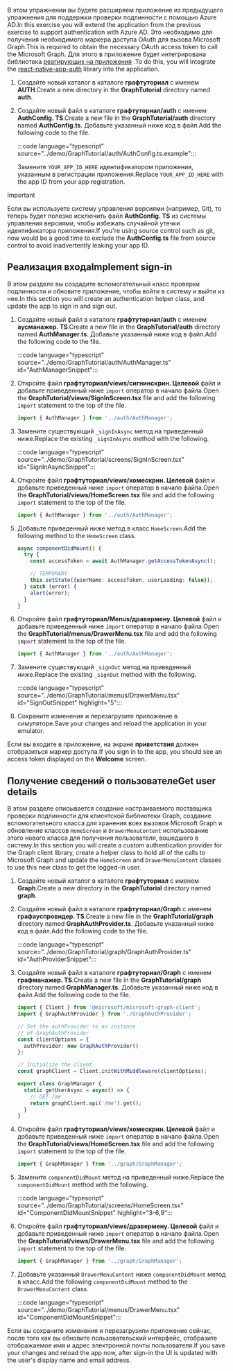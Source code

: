 <!-- markdownlint-disable MD002 MD041 -->

<span data-ttu-id="7eced-101">В этом упражнении вы будете расширяем приложение из предыдущего упражнения для поддержки проверки подлинности с помощью Azure AD.</span><span class="sxs-lookup"><span data-stu-id="7eced-101">In this exercise you will extend the application from the previous exercise to support authentication with Azure AD.</span></span> <span data-ttu-id="7eced-102">Это необходимо для получения необходимого маркера доступа OAuth для вызова Microsoft Graph.</span><span class="sxs-lookup"><span data-stu-id="7eced-102">This is required to obtain the necessary OAuth access token to call the Microsoft Graph.</span></span> <span data-ttu-id="7eced-103">Для этого в приложение будет интегрирована библиотека [реагирующих на приложения](https://github.com/FormidableLabs/react-native-app-auth) .</span><span class="sxs-lookup"><span data-stu-id="7eced-103">To do this, you will integrate the [react-native-app-auth](https://github.com/FormidableLabs/react-native-app-auth) library into the application.</span></span>

1. <span data-ttu-id="7eced-104">Создайте новый каталог в каталоге **графтуториал** с именем **AUTH**.</span><span class="sxs-lookup"><span data-stu-id="7eced-104">Create a new directory in the **GraphTutorial** directory named **auth**.</span></span>
1. <span data-ttu-id="7eced-105">Создайте новый файл в каталоге **графтуториал/auth** с именем **AuthConfig. TS**.</span><span class="sxs-lookup"><span data-stu-id="7eced-105">Create a new file in the **GraphTutorial/auth** directory named **AuthConfig.ts**.</span></span> <span data-ttu-id="7eced-106">Добавьте указанный ниже код в файл.</span><span class="sxs-lookup"><span data-stu-id="7eced-106">Add the following code to the file.</span></span>

    :::code language="typescript" source="../demo/GraphTutorial/auth/AuthConfig.ts.example":::

    <span data-ttu-id="7eced-107">Замените `YOUR_APP_ID_HERE` идентификатором приложения, указанным в регистрации приложения.</span><span class="sxs-lookup"><span data-stu-id="7eced-107">Replace `YOUR_APP_ID_HERE` with the app ID from your app registration.</span></span>

> [!IMPORTANT]
> <span data-ttu-id="7eced-108">Если вы используете систему управления версиями (например, Git), то теперь будет полезно исключить файл **AuthConfig. TS** из системы управления версиями, чтобы избежать случайной утечки идентификатора приложения.</span><span class="sxs-lookup"><span data-stu-id="7eced-108">If you're using source control such as git, now would be a good time to exclude the **AuthConfig.ts** file from source control to avoid inadvertently leaking your app ID.</span></span>

## <a name="implement-sign-in"></a><span data-ttu-id="7eced-109">Реализация входа</span><span class="sxs-lookup"><span data-stu-id="7eced-109">Implement sign-in</span></span>

<span data-ttu-id="7eced-110">В этом разделе вы создадите вспомогательный класс проверки подлинности и обновите приложение, чтобы войти в систему и выйти из нее.</span><span class="sxs-lookup"><span data-stu-id="7eced-110">In this section you will create an authentication helper class, and update the app to sign in and sign out.</span></span>

1. <span data-ttu-id="7eced-111">Создайте новый файл в каталоге **графтуториал/auth** с именем **аусманажер. TS**.</span><span class="sxs-lookup"><span data-stu-id="7eced-111">Create a new file in the **GraphTutorial/auth** directory named **AuthManager.ts**.</span></span> <span data-ttu-id="7eced-112">Добавьте указанный ниже код в файл.</span><span class="sxs-lookup"><span data-stu-id="7eced-112">Add the following code to the file.</span></span>

    :::code language="typescript" source="../demo/GraphTutorial/auth/AuthManager.ts" id="AuthManagerSnippet":::

1. <span data-ttu-id="7eced-113">Откройте файл **графтуториал/views/сигнинскрин. Целевой** файл и добавьте приведенный ниже `import` оператор в начало файла.</span><span class="sxs-lookup"><span data-stu-id="7eced-113">Open the **GraphTutorial/views/SignInScreen.tsx** file and add the following `import` statement to the top of the file.</span></span>

    ```typescript
    import { AuthManager } from '../auth/AuthManager';
    ```

1. <span data-ttu-id="7eced-114">Замените существующий `_signInAsync` метод на приведенный ниже.</span><span class="sxs-lookup"><span data-stu-id="7eced-114">Replace the existing `_signInAsync` method with the following.</span></span>

    :::code language="typescript" source="../demo/GraphTutorial/screens/SignInScreen.tsx" id="SignInAsyncSnippet":::

1. <span data-ttu-id="7eced-115">Откройте файл **графтуториал/views/хомескрин. Целевой** файл и добавьте приведенный ниже `import` оператор в начало файла.</span><span class="sxs-lookup"><span data-stu-id="7eced-115">Open the **GraphTutorial/views/HomeScreen.tsx** file and add the following `import` statement to the top of the file.</span></span>

    ```typescript
    import { AuthManager } from '../auth/AuthManager';
    ```

1. <span data-ttu-id="7eced-116">Добавьте приведенный ниже метод в класс `HomeScreen`.</span><span class="sxs-lookup"><span data-stu-id="7eced-116">Add the following method to the `HomeScreen` class.</span></span>

    ```typescript
    async componentDidMount() {
      try {
        const accessToken = await AuthManager.getAccessTokenAsync();

        // TEMPORARY
        this.setState({userName: accessToken, userLoading: false});
      } catch (error) {
        alert(error);
      }
    }
    ```

1. <span data-ttu-id="7eced-117">Откройте файл **графтуториал/Menus/дравермену. Целевой** файл и добавьте приведенный ниже `import` оператор в начало файла.</span><span class="sxs-lookup"><span data-stu-id="7eced-117">Open the **GraphTutorial/menus/DrawerMenu.tsx** file and add the following `import` statement to the top of the file.</span></span>

    ```typescript
    import { AuthManager } from '../auth/AuthManager';
    ```

1. <span data-ttu-id="7eced-118">Замените существующий `_signOut` метод на приведенный ниже.</span><span class="sxs-lookup"><span data-stu-id="7eced-118">Replace the existing `_signOut` method with the following.</span></span>

    :::code language="typescript" source="../demo/GraphTutorial/menus/DrawerMenu.tsx" id="SignOutSnippet" highlight="5":::

1. <span data-ttu-id="7eced-119">Сохраните изменения и перезагрузите приложение в симуляторе.</span><span class="sxs-lookup"><span data-stu-id="7eced-119">Save your changes and reload the application in your emulator.</span></span>

<span data-ttu-id="7eced-120">Если вы входите в приложение, на экране **приветствия** должен отобразиться маркер доступа.</span><span class="sxs-lookup"><span data-stu-id="7eced-120">If you sign in to the app, you should see an access token displayed on the **Welcome** screen.</span></span>

## <a name="get-user-details"></a><span data-ttu-id="7eced-121">Получение сведений о пользователе</span><span class="sxs-lookup"><span data-stu-id="7eced-121">Get user details</span></span>

<span data-ttu-id="7eced-122">В этом разделе описывается создание настраиваемого поставщика проверки подлинности для клиентской библиотеки Graph, создание вспомогательного класса для хранения всех вызовов Microsoft Graph и обновление классов `HomeScreen` и `DrawerMenuContent` использование этого нового класса для получения пользователя, вошедшего в систему.</span><span class="sxs-lookup"><span data-stu-id="7eced-122">In this section you will create a custom authentication provider for the Graph client library, create a helper class to hold all of the calls to Microsoft Graph and update the `HomeScreen` and `DrawerMenuContent` classes to use this new class to get the logged-in user.</span></span>

1. <span data-ttu-id="7eced-123">Создайте новый каталог в каталоге **графтуториал** с именем **Graph**.</span><span class="sxs-lookup"><span data-stu-id="7eced-123">Create a new directory in the **GraphTutorial** directory named **graph**.</span></span>
1. <span data-ttu-id="7eced-124">Создайте новый файл в каталоге **графтуториал/Graph** с именем **графауспровидер. TS**.</span><span class="sxs-lookup"><span data-stu-id="7eced-124">Create a new file in the **GraphTutorial/graph** directory named **GraphAuthProvider.ts**.</span></span> <span data-ttu-id="7eced-125">Добавьте указанный ниже код в файл.</span><span class="sxs-lookup"><span data-stu-id="7eced-125">Add the following code to the file.</span></span>

    :::code language="typescript" source="../demo/GraphTutorial/graph/GraphAuthProvider.ts" id="AuthProviderSnippet":::

1. <span data-ttu-id="7eced-126">Создайте новый файл в каталоге **графтуториал/Graph** с именем **графманажер. TS**.</span><span class="sxs-lookup"><span data-stu-id="7eced-126">Create a new file in the **GraphTutorial/graph** directory named **GraphManager.ts**.</span></span> <span data-ttu-id="7eced-127">Добавьте указанный ниже код в файл.</span><span class="sxs-lookup"><span data-stu-id="7eced-127">Add the following code to the file.</span></span>

    ```typescript
    import { Client } from '@microsoft/microsoft-graph-client';
    import { GraphAuthProvider } from './GraphAuthProvider';

    // Set the authProvider to an instance
    // of GraphAuthProvider
    const clientOptions = {
      authProvider: new GraphAuthProvider()
    };

    // Initialize the client
    const graphClient = Client.initWithMiddleware(clientOptions);

    export class GraphManager {
      static getUserAsync = async() => {
        // GET /me
        return graphClient.api('/me').get();
      }
    }
    ```

1. <span data-ttu-id="7eced-128">Откройте файл **графтуториал/views/хомескрин. Целевой** файл и добавьте приведенный ниже `import` оператор в начало файла.</span><span class="sxs-lookup"><span data-stu-id="7eced-128">Open the **GraphTutorial/views/HomeScreen.tsx** file and add the following `import` statement to the top of the file.</span></span>

    ```typescript
    import { GraphManager } from '../graph/GraphManager';
    ```

1. <span data-ttu-id="7eced-129">Замените `componentDidMount` метод на приведенный ниже.</span><span class="sxs-lookup"><span data-stu-id="7eced-129">Replace the `componentDidMount` method with the following.</span></span>

    :::code language="typescript" source="../demo/GraphTutorial/screens/HomeScreen.tsx" id="ComponentDidMountSnippet" highlight="3-6,9":::

1. <span data-ttu-id="7eced-130">Откройте файл **графтуториал/views/дравермену. Целевой** файл и добавьте приведенный ниже `import` оператор в начало файла.</span><span class="sxs-lookup"><span data-stu-id="7eced-130">Open the **GraphTutorial/views/DrawerMenu.tsx** file and add the following `import` statement to the top of the file.</span></span>

    ```typescript
    import { GraphManager } from '../graph/GraphManager';
    ```

1. <span data-ttu-id="7eced-131">Добавьте указанный `DrawerMenuContent` ниже `componentDidMount` метод в класс.</span><span class="sxs-lookup"><span data-stu-id="7eced-131">Add the following `componentDidMount` method to the `DrawerMenuContent` class.</span></span>

    :::code language="typescript" source="../demo/GraphTutorial/menus/DrawerMenu.tsx" id="ComponentDidMountSnippet":::

<span data-ttu-id="7eced-132">Если вы сохраните изменения и перезагрузили приложение сейчас, после того как вы обновите пользовательский интерфейс, отобразите отображаемое имя и адрес электронной почты пользователя.</span><span class="sxs-lookup"><span data-stu-id="7eced-132">If you save your changes and reload the app now, after sign-in the UI is updated with the user's display name and email address.</span></span>
